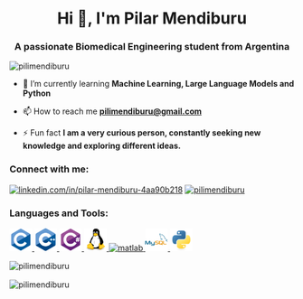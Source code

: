 <h1 align="center">Hi 👋, I'm Pilar Mendiburu</h1>
<h3 align="center">A passionate Biomedical Engineering student from Argentina</h3>

<p align="left"> <img src="https://komarev.com/ghpvc/?username=pilimendiburu&label=Profile%20views&color=0e75b6&style=flat" alt="pilimendiburu" /> </p>

- 🌱 I’m currently learning **Machine Learning, Large Language Models and Python**

- 📫 How to reach me **pilimendiburu@gmail.com**

- ⚡ Fun fact **I am a very curious person, constantly seeking new knowledge and exploring different ideas.**

<h3 align="left">Connect with me:</h3>
<p align="left">
<a href="https://linkedin.com/in/linkedin.com/in/pilar-mendiburu-4aa90b218" target="blank"><img align="center" src="https://raw.githubusercontent.com/rahuldkjain/github-profile-readme-generator/master/src/images/icons/Social/linked-in-alt.svg" alt="linkedin.com/in/pilar-mendiburu-4aa90b218" height="30" width="40" /></a>
<a href="https://instagram.com/pilimendiburu" target="blank"><img align="center" src="https://raw.githubusercontent.com/rahuldkjain/github-profile-readme-generator/master/src/images/icons/Social/instagram.svg" alt="pilimendiburu" height="30" width="40" /></a>
</p>

<h3 align="left">Languages and Tools:</h3>
<p align="left"> <a href="https://www.cprogramming.com/" target="_blank" rel="noreferrer"> <img src="https://raw.githubusercontent.com/devicons/devicon/master/icons/c/c-original.svg" alt="c" width="40" height="40"/> </a> <a href="https://www.w3schools.com/cpp/" target="_blank" rel="noreferrer"> <img src="https://raw.githubusercontent.com/devicons/devicon/master/icons/cplusplus/cplusplus-original.svg" alt="cplusplus" width="40" height="40"/> </a> <a href="https://www.w3schools.com/cs/" target="_blank" rel="noreferrer"> <img src="https://raw.githubusercontent.com/devicons/devicon/master/icons/csharp/csharp-original.svg" alt="csharp" width="40" height="40"/> </a> <a href="https://www.linux.org/" target="_blank" rel="noreferrer"> <img src="https://raw.githubusercontent.com/devicons/devicon/master/icons/linux/linux-original.svg" alt="linux" width="40" height="40"/> </a> <a href="https://www.mathworks.com/" target="_blank" rel="noreferrer"> <img src="https://upload.wikimedia.org/wikipedia/commons/2/21/Matlab_Logo.png" alt="matlab" width="40" height="40"/> </a> <a href="https://www.mysql.com/" target="_blank" rel="noreferrer"> <img src="https://raw.githubusercontent.com/devicons/devicon/master/icons/mysql/mysql-original-wordmark.svg" alt="mysql" width="40" height="40"/> </a> <a href="https://www.python.org" target="_blank" rel="noreferrer"> <img src="https://raw.githubusercontent.com/devicons/devicon/master/icons/python/python-original.svg" alt="python" width="40" height="40"/> </a> </p>

<p><img align="center" src="https://github-readme-stats.vercel.app/api/top-langs?username=pilimendiburu&show_icons=true&locale=en&layout=compact" alt="pilimendiburu" /></p>

<p><img align="center" src="https://github-readme-streak-stats.herokuapp.com/?user=pilimendiburu&" alt="pilimendiburu" /></p>

